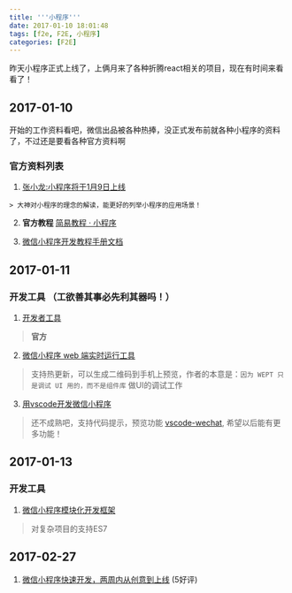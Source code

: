 ```yaml
---
title: '''小程序'''
date: 2017-01-10 18:01:48
tags: [f2e, F2E, 小程序]
categories: [F2E]
---
```


昨天小程序正式上线了，上俩月来了各种折腾react相关的项目，现在有时间来看看了！

<!-- more -->

## 2017-01-10

开始的工作资料看吧，微信出品被各种热捧，没正式发布前就各种小程序的资料了，不过还是要看各种官方资料啊

### 官方资料列表

  1. [张小龙:小程序将于1月9日上线](http://daxue.qq.com/content/content/id/3109)

    > 大神对小程序的理念的解读，能更好的列举小程序的应用场景！

  2. **官方教程**  [简易教程 · 小程序](https://mp.weixin.qq.com/debug/wxadoc/dev/?t=201715) 

  3. [微信小程序开发教程手册文档](http://www.w3cschool.cn/weixinapp/9wou1q8j.html)


## 2017-01-11

### 开发工具 （工欲善其事必先利其器吗！）

1. [开发者工具](https://mp.weixin.qq.com/debug/wxadoc/dev/devtools/download.html?t=201715) 

  > **官方**

2. [微信小程序 web 端实时运行工具](https://chemzqm.github.io/wept/)

  > 支持热更新，可以生成二维码到手机上预览，作者的本意是：`因为 WEPT 只是调试 UI 用的，而不是组件库` 做UI的调试工作

3. [用vscode开发微信小程序](https://segmentfault.com/a/1190000007132719) 

  > 还不成熟吧，支持代码提示，预览功能 [vscode-wechat](https://marketplace.visualstudio.com/items?itemName=qinjia.vscode-wechat), 希望以后能有更多功能！


## 2017-01-13

### 开发工具

  1. [微信小程序模块化开发框架](https://github.com/maichong/labrador)

  > 对复杂项目的支持ES7

## 2017-02-27
  
  1. [微信小程序快速开发，两周内从创意到上线](http://www.jianshu.com/p/e7fd6ae1429b) (5好评)
